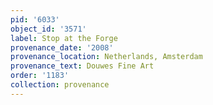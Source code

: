 ```yaml
---
pid: '6033'
object_id: '3571'
label: Stop at the Forge
provenance_date: '2008'
provenance_location: Netherlands, Amsterdam
provenance_text: Douwes Fine Art
order: '1183'
collection: provenance
---
```

